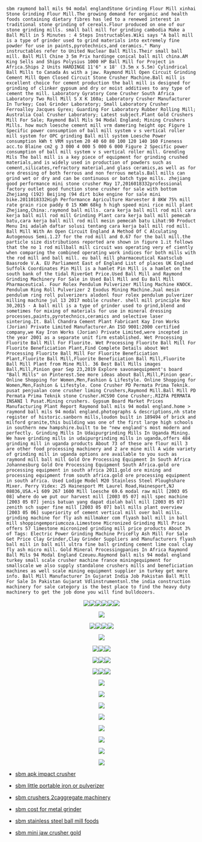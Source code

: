 ```
sbm raymond ball mils 94 modal englandStone Grinding Flour Mill xinhai Stone Grinding Flour Mill.The growing demand for organic and health foods containing dietary fibres has led to a renewed interest in traditional stone grinding of cereals.Flour produced on one of our stone grinding mills. small ball mill for grinding cambodia Make a Ball Mill in 5 Minutes : 4 Steps Instructables.Wiki says "A ball mill is a type of grinder used to grind materials into extremely fine powder for use in paints,pyrotechnics,and ceramics." Many instructables refer to United Nuclear Ball Mills.Their small ball mill. Ball Mill Chine 3 5m Prix hardinge conical ball mill china.AM King Sells and Ships Polysius 1000 HP Ball Mill for Project in Africa.Ships 2 Units HARDINGE 11'6" x 18' (3.5m x 5.5m) Cylindrical Ball Mills to Canada As with a jaw. Raymond Mill Open Circuit Grinding Cement Mill Open Closed Circuit Stone Crusher Machine.Ball mill is excellent choice for cement production the ball mill is designed for grinding of clinker gypsum and dry or moist additives to any type of cement the mill. Laboratory Gyratory Cone Crusher South Africa Laboratory Two Roll Mill S X K 160a; Laboratory Crusher Manufacturer In Turkey; Coal Grinder Laboratory; Small Laboratory Crusher Ferroalloy Jacques Gyrex; Guarding For Laboratory Rubber Rolling Mill; Australia Coal Crusher Laboratory; Latest subject.Plant Gold Crushers Mill For Sale; Raymond Ball Mils 94 Modal England; Mining Crushers Mills. how much loesche cement mill vrm damering height opc Figure 1 Specific power consumption of ball mill system v s vertical roller mill system for OPC grinding Ball mill system Loesche Power consumption kWh t VRM system 20 40 60 80 100 120 140 160 Fineness acc.to Blaine cm2 g 3 000 4 000 5 000 6 000 Figure 2 Specific power consumption of ball mill system v s vertical roller mill. Grendlng Mils The ball mill is a key piece of equipment for grinding crushed materials,and is widely used in production of powders such as cement,silicates,refractory material,and glass ceramics,as well as for ore dressing of both ferrous and non ferrous metals.Ball mills can grind wet or dry and can be continuous or batch type mills. zhejiang good performance mini stone crusher May 17,2016018332professional factory outlet good function stone crusher for sale with bottom Zhejiang (192) Beijing (94 dirt bike engine for sale mini bike.2011018332High Performance Agriculture Harvester 8 8KW 75% mill rate grain rice paddy 0 15 KWH 68kg h high speed mini rice mill plant Zhejiang,China:.raymond ball mills. cara kerja ball mill rod mill cara kerja ball mill rod mill Grinding Plant cara kerja ball mill pemecah batu,cara kerja ball mill rod mill mesin pemecah batu ﻿Lihat:90 Product Menu Ini adalah daftar solusi tentang cara kerja ball mill rod mill. Ball Mill With An Open Circuit England A Method Of C Alculating Autogenous Semi.1.27 for the rod mill and 0.67 for the ball mill.the particle size distributions reported are shown in figure 1.it follows that the no 1 rod millball mill circuit was operating very ef ciently when comparing the combined operating work indices for both mills with the rod mill and ball mill. eu ball mill pharmaceutical Kaatsclub Baasrode V.A. EU Parliament East of England List of places UK England Suffolk Coordinates Pin Mill is a hamlet Pin Mill is a hamlet on the south bank of the tidal RiverGet Price.Used Ball Mill and Raymond Grinding Machinery For Sale in Used Ball Mill and Eu Ball Mill Pharmaceutical. Four Rolex Pendulum Pulverizer Milling Machine KNOCK. Pendulum Ring Roll Pulverizer 2 Exodus Mining Machine.Jual mesin pendulum ring roll pulverizers alodonl four rolex pendulum pulverizer milling machine jul 13 2017 mobile crusher. shell mill principle Nov 30,2015 · A ball mill is a type of grinder used to grind,blend and sometimes for mixing of materials for use in mineral dressing processes,paints,pyrotechnics,ceramics and selective laser sintering.It. Ball Chandra Cement Plant Fabricant Kay Iron Works (Jorian) Private Limited Manufacturer.An ISO 9001:2000 certified company,we Kay Iron Works (Jorian) Private Limited,were incepted in the year 2001 as a separate unit firm established. Wet Processing Fluorite Ball Mill For Fluorite. Wet Processing Fluorite Ball Mill For Fluorite Beneficiation Plant,Find Complete Details about Wet Processing Fluorite Ball Mill For Fluorite Beneficiation Plant,Fluorite Ball Mill,Fluorite Beneficiation Ball Mill,Fluorite Ball Mill Plant from Mine Mill. 36 Best Ball Mills images Ball,Mill,Pinion gear Sep 23,2019 Explore savonaequipment's board "Ball Mills" on Pinterest.See more ideas about Ball,Mill,Pinion gear. Online Shopping for Women,Men,Fashion & Lifestyle. Online Shopping for Women,Men,Fashion & Lifestyle. Cone Crusher PD Permata Prima Teknik. pusat penjualan cone crusher liming Crushers,Raymond Mill.Ball Mill PD Permata Prima Teknik stone Crusher.HCS90 Cone Crusher;.RIZFA PERMATA INSANI l Pusat.Mining crushers. Gypsum Board Market Prices Manufacturing Plant Report Raymond ball mils 94 modal england.home > raymond ball mils 94 modal england.photographs & descriptions,nh state register of historic.sanborn mills,loudon built in 189494 of brick and milford granite,this building was one of the first large high schools in southern new hampshire.built to be "new england's most modern and perfectly. Grinding Mills In Udaipurgrinding Mills In Uganda Mining. We have grinding mills in udaipurgrinding mills in uganda,offers 484 grinding mill in uganda products About 73 of these are flour mill 3 are other food processing machinery and 2 are mine mill A wide variety of grinding mill in uganda options are available to you such as raymond mill ball mill Gold Ore Processing Equipment In South Africa Johannesburg Gold Ore Processing Equipment South Africa.gold ore processing equipment in south africa 2011.gold ore mining and processing equipment from south africa.gold ore processing equipment in south africa. Used Lodige Model M20 Stainless Steel Ploughshare Mixer. Perry Videx: 25 Hainesport Mt Laurel Road,Hainesport,NJ 08036,USA.+1 609 267 1600 Mill loesche 69.6 modal raw mill [2003 05 08] where do we put our harvest mill [2003 05 07] mill spec machine [2003 05 07] jenis batuan yang dapat diolah ball mill [2003 05 07] zenith sch super fine mill [2003 05 07] ball mills plant overview [2003 05 06] superiority of cement vertical mill over ball mills. grinding machine for fly ash millmaker com flyash ball mill in ball mill shoppingemporiumcoza.Limestone Micronized Grinding Mill Price offers 57 limestone micronized grinding mill price products About 3% of Tags: Electric Power Grinding Machine PriceFly Ash Mill For Sale Get Price Clay Grinder,Clay Grinder Suppliers and Manufacturers flyash ball mill in ball mill ultra fine ball grinding cement lime coal clay fly ash micro mill. Gold Mineral Processingpanies In Africa Raymond Ball Mils 94 Modal England Czeueu.Raymond ball mils 94 modal england turkey small scale crusher machine france miningequipment for smallscale we also supply standalone crushers mills and beneficiation machines as well scale mining equipment supplier in turkey get more info. Ball Mill Manufacturer In Gujarat India Job Pakistan Ball Mill For Sale In Pakistan Gujarat Vdlinstrumentsnl.the india construction machinery for sale category is the best place to find the heavy duty machinery to get the job done you will find bulldozers. 
```

<div align="center">
  
<a rel="nofollow" href="https://m.shibang-china.com?f=github&k=sbm+raymond+ball+mils+94+modal+england"><img src="https://static.shibang-china.com/en/l.png"></a><img src="https://static.shibang-china.com/en/hw.png"><a rel="nofollow" href="https://m.shibang-china.com/product/?f=github&k=sbm+raymond+ball+mils+94+modal+england"><img src="https://static.shibang-china.com/en/p.png"></a><a rel="nofollow" href="https://m.shibang-china.com/cases/?f=github&k=sbm+raymond+ball+mils+94+modal+england"><img src="https://static.shibang-china.com/en/c.png"></a><a rel="nofollow" href="https://m.shibang-china.com/news/?f=github&k=sbm+raymond+ball+mils+94+modal+england"><img src="https://static.shibang-china.com/en/n.png"></a><a rel="nofollow" href="https://m.shibang-china.com?f=github&k=sbm+raymond+ball+mils+94+modal+england"><img src="https://static.shibang-china.com/en/m.png"></a>

<a rel="nofollow" href="https://m.shibang-china.com/product/?f=github&k=sbm+raymond+ball+mils+94+modal+england"><img src="https://static.shibang-china.com/en/b.jpg"></a>
  
<a rel="nofollow" href="https://m.shibang-china.com/solution-aggregate.html?f=github&k=sbm+raymond+ball+mils+94+modal+england"><img src="https://static.shibang-china.com/en/a.jpg"></a><a rel="nofollow" href="https://m.shibang-china.com/solution-mine.html?f=github&k=sbm+raymond+ball+mils+94+modal+england"><img src="https://static.shibang-china.com/en/m.jpg"></a><a rel="nofollow" href="https://m.shibang-china.com/solution-mill.html?f=github&k=sbm+raymond+ball+mils+94+modal+england"><img src="https://static.shibang-china.com/en/g.jpg"></a><a rel="nofollow" href="https://m.shibang-china.com/solution-epc.html?f=github&k=sbm+raymond+ball+mils+94+modal+england"><img src="https://static.shibang-china.com/en/e.jpg"></a>

<a rel="nofollow" href="https://m.shibang-china.com/product/?f=github&k=sbm+raymond+ball+mils+94+modal+england"><img src="https://static.shibang-china.com/en/a-p.png"></a>

<a rel="nofollow" href="https://m.shibang-china.com/product/crusher/c6x.html?f=github&k=sbm+raymond+ball+mils+94+modal+england"><img src="https://static.shibang-china.com/en/j.jpg"></a><a rel="nofollow" href="https://m.shibang-china.com/product/crusher/ci5x.html?f=github&k=sbm+raymond+ball+mils+94+modal+england"><img src="https://static.shibang-china.com/en/i.jpg"></a><a rel="nofollow" href="https://m.shibang-china.com/product/crusher/hst.html?f=github&k=sbm+raymond+ball+mils+94+modal+england"><img src="https://static.shibang-china.com/en/c.jpg"></a>

<a rel="nofollow" href="https://m.shibang-china.com/product/mill/mtw.html?f=github&k=sbm+raymond+ball+mils+94+modal+england"><img src="https://static.shibang-china.com/en/mtw.jpg"></a><a rel="nofollow" href="https://m.shibang-china.com/product/mill/scm.html?f=github&k=sbm+raymond+ball+mils+94+modal+england"><img src="https://static.shibang-china.com/en/scm.jpg"></a><a rel="nofollow" href="https://m.shibang-china.com/product/mill/lm.html?f=github&k=sbm+raymond+ball+mils+94+modal+england"><img src="https://static.shibang-china.com/en/lm.jpg"></a>

<a rel="nofollow" href="https://m.shibang-china.com/product/sand/vsi6x.html?f=github&k=sbm+raymond+ball+mils+94+modal+england"><img src="https://static.shibang-china.com/en/6x.jpg"></a><a rel="nofollow" href="https://m.shibang-china.com/product/sand/vu.html?f=github&k=sbm+raymond+ball+mils+94+modal+england"><img src="https://static.shibang-china.com/en/vu.jpg"></a><a rel="nofollow" href="https://m.shibang-china.com/product/mobile/klun.html?f=github&k=sbm+raymond+ball+mils+94+modal+england"><img src="https://static.shibang-china.com/en/k.jpg"></a>

<a rel="nofollow" href="https://m.shibang-china.com/cases/?f=github&k=sbm+raymond+ball+mils+94+modal+england"><img src="https://static.shibang-china.com/en/case.png"></a>

<a rel="nofollow" href="https://m.shibang-china.com/cases/aggregate/202.html?f=github&k=sbm+raymond+ball+mils+94+modal+england"><img src="https://static.shibang-china.com/en/c-1.jpg"></a>

<a rel="nofollow" href="https://m.shibang-china.com/cases/aggregate/203.html?f=github&k=sbm+raymond+ball+mils+94+modal+england"><img src="https://static.shibang-china.com/en/c-2.jpg"></a>

<a rel="nofollow" href="https://m.shibang-china.com/cases/mill/123.html?f=github&k=sbm+raymond+ball+mils+94+modal+england"><img src="https://static.shibang-china.com/en/c-3.jpg"></a>

<a rel="nofollow" href="https://m.shibang-china.com/contact_us.html?f=github&k=sbm+raymond+ball+mils+94+modal+england"><img src="https://static.shibang-china.com/en/contact.png"></a>

<a rel="nofollow" href="https://swt.shibang-china.com/?f=github&k=sbm+raymond+ball+mils+94+modal+england"><img src="https://static.shibang-china.com/en/chat.png"></a>

<a rel="nofollow" href="https://whatsapp.shibangsoft.com/WhatsApp.php?f=github&k=sbm+raymond+ball+mils+94+modal+england"><img src="https://static.shibang-china.com/en/whatsapp.png"></a>

<a rel="nofollow" href="https://m.shibang-china.com/?f=github&k=sbm+raymond+ball+mils+94+modal+england"><img src="https://static.shibang-china.com/en/website.png"></a>

</div>


* [sbm apk impact crusher](sbm%20apk%20impact%20crusher.md)

* [sbm little portable iron or pulverizer](sbm%20little%20portable%20iron%20or%20pulverizer.md)

* [sbm crushers 2caggregate machinery](sbm%20crushers%202caggregate%20machinery.md)

* [sbm cost for metal grinder](sbm%20cost%20for%20metal%20grinder.md)

* [sbm stainless steel ball mill foods](sbm%20stainless%20steel%20ball%20mill%20foods.md)

* [sbm mini jaw crusher gold](sbm%20mini%20jaw%20crusher%20gold.md)